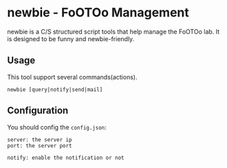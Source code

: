 # newbie - FoOTOo Management

newbie is a C/S structured script tools that help manage the FoOTOo lab. It is designed to be funny and newbie-friendly.

## Usage

This tool support several commands(actions).

```shell
newbie [query|notify|send|mail]
```

## Configuration

You should config the `config.json`:

```
server: the server ip
port: the server port

notify: enable the notification or not
```
